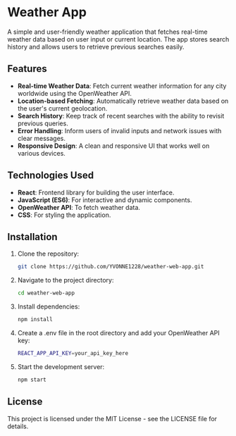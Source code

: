 # Weather App

A simple and user-friendly weather application that fetches real-time weather data based on user input or current location. The app stores search history and allows users to retrieve previous searches easily.

## Features

- **Real-time Weather Data**: Fetch current weather information for any city worldwide using the OpenWeather API.
- **Location-based Fetching**: Automatically retrieve weather data based on the user's current geolocation.
- **Search History**: Keep track of recent searches with the ability to revisit previous queries.
- **Error Handling**: Inform users of invalid inputs and network issues with clear messages.
- **Responsive Design**: A clean and responsive UI that works well on various devices.

## Technologies Used

- **React**: Frontend library for building the user interface.
- **JavaScript (ES6)**: For interactive and dynamic components.
- **OpenWeather API**: To fetch weather data.
- **CSS**: For styling the application.

## Installation

1. Clone the repository:
   ```bash
   git clone https://github.com/YVONNE1228/weather-web-app.git

2. Navigate to the project directory:
   ```bash
   cd weather-web-app

3. Install dependencies:
   ```bash
   npm install

4. Create a .env file in the root directory and add your OpenWeather API key:
   ```bash
   REACT_APP_API_KEY=your_api_key_here

5. Start the development server:
   ```bash
   npm start

## License

This project is licensed under the MIT License - see the LICENSE file for details.
